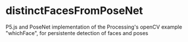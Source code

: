 # distinctFacesFromPoseNet
P5.js and PoseNet implementation of the Processing's openCV example "whichFace", for persistente detection of faces and poses
